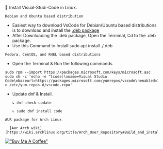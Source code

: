 🐧 Install Visual-Studi-Code in Linux.

```
Debian and Ubuntu based distribution
```
- Easiest way to download VsCode for Debian/Ubuntu based distributions is to download and install the [.deb package ](https://go.microsoft.com/fwlink/?LinkID=760868)
- After Downloading the .deb package, Open the Terminal, Cd to the .deb package.
- Use this Command to Install sudo apt install ./<file>.deb
 
```
Fedora, CentOS, and RHEL based distributions
```
- Open the Terminal & Run the following commands.

```
sudo rpm --import https://packages.microsoft.com/keys/microsoft.asc
sudo sh -c 'echo -e "[code]\nname=Visual Studio Code\nbaseurl=https://packages.microsoft.com/yumrepos/vscode\nenabled=1\ngpgcheck=1\ngpgkey=https://packages.microsoft.com/keys/microsoft.asc" > /etc/yum.repos.d/vscode.repo'
```
 - Update dnf & Install.
 
      ```
    ↳ dnf check-update
      ```
      ```
    ↳ sudo dnf install code
      ```
 
 ```
 AUR package for Arch Linux
 ```
      [Aur Arch wiki](https://wiki.archlinux.org/title/Arch_User_Repository#Build_and_install_the_package)


  
 

[!["Buy Me A Coffee"](https://www.buymeacoffee.com/assets/img/custom_images/orange_img.png)](https://www.buymeacoffee.com/spongly)


